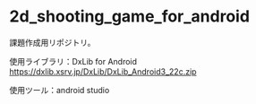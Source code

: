 # 2d_shooting_game_for_android

課題作成用リポジトリ。

使用ライブラリ：DxLib for Android https://dxlib.xsrv.jp/DxLib/DxLib_Android3_22c.zip

使用ツール：android studio

